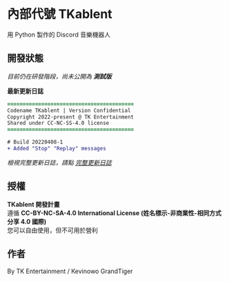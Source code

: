 # 內部代號 TKablent
用 Python 製作的 Discord 音樂機器人
## 開發狀態
*目前仍在研發階段，尚未公開為 **測試版***  
  
**最新更新日誌**
```diff
=========================================
Codename TKablent | Version Confidential
Copyright 2022-present @ TK Entertainment
Shared under CC-NC-SS-4.0 license
=========================================

# Build 20220408-1
+ Added "Stop" "Replay" messages
```  
*檢視完整更新日誌，請點 [完整更新日誌](https://github.com/TK-Entertainment/tkablent/blob/main/CHANGELOG.md)*
## 授權
**TKablent 開發計畫**  
遵循 **CC-BY-NC-SA-4.0 International License (姓名標示-非商業性-相同方式分享 4.0 國際)**  
您可以自由使用，但不可用於營利
## 作者
By TK Entertainment / Kevinowo GrandTiger
